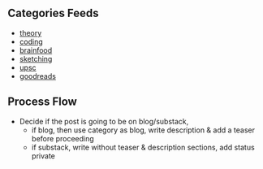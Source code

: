 ## Categories Feeds
- [theory](https://jeanbourgain8.github.io/categories/cat_theory.xml)
- [coding](https://jeanbourgain8.github.io/categories/cat_coding.xml)
- [brainfood](https://jeanbourgain8.github.io/categories/cat_brainfood.xml)
- [sketching](https://jeanbourgain8.github.io/categories/cat_sketching.xml)
- [upsc](https://jeanbourgain8.github.io/categories/cat_upsc.xml)
- [goodreads](https://jeanbourgain8.github.io/categories/cat_goodreads.xml)

## Process Flow
- Decide if the post is going to be on blog/substack, 
	- if blog, then use category as blog, write description & add a teaser before proceeding
	- if substack, write without teaser & description sections, add status private
